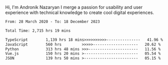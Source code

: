 Hi, I'm Andronik Nazaryan
I merge a passion for usability and user experience with technical knowledge to create cool digital experiences.


<!--START_SECTION:waka-->

```txt
From: 28 March 2020 - To: 18 December 2023

Total Time: 2,715 hrs 19 mins

TypeScript        1,139 hrs 18 mins>>>>>>>>>>---------------   41.96 %
JavaScript        560 hrs         >>>>>--------------------   20.62 %
Python            313 hrs 48 mins >>>----------------------   11.56 %
Vue.js            150 hrs 20 mins >------------------------   05.54 %
JSON              139 hrs 50 mins >------------------------   05.15 %
```

<!--END_SECTION:waka-->
